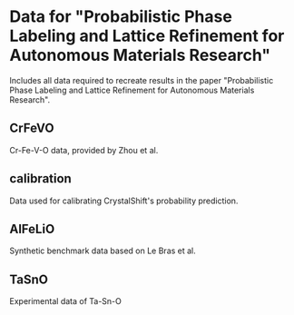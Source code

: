 # Data for "Probabilistic Phase Labeling and Lattice Refinement for Autonomous Materials Research"
Includes all data required to recreate results in the paper "Probabilistic Phase Labeling and Lattice Refinement for Autonomous Materials Research".


## CrFeVO
Cr-Fe-V-O data, provided by Zhou et al.

## calibration
Data used for calibrating CrystalShift's probability prediction.

## AlFeLiO 
Synthetic benchmark data based on Le Bras et al.

## TaSnO
Experimental data of Ta-Sn-O  

